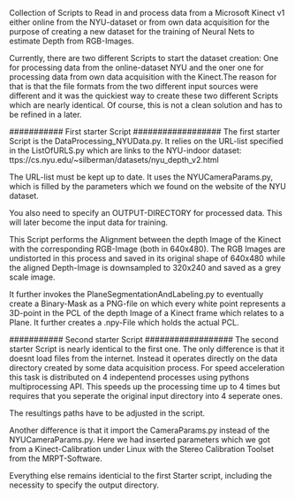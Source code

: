 Collection of Scripts to Read in and process data from a Microsoft Kinect v1 either online from the NYU-dataset or from own data acquisition
for the purpose of creating a new dataset for the training of Neural Nets to estimate Depth from RGB-Images.

Currently, there are two different Scripts to start the dataset creation: One for processing data from the online-dataset NYU and the oner one
for processing data from own data acquisition with the Kinect.The reason for that is that the file formats from the two different input sources
were different and it was the quickiest way to create these two different Scripts which are nearly identical.
Of course, this is not a clean solution and has to be refined in a later.

########### First starter Script ##################
The first starter Script is the DataProcessing_NYUData.py. It relies on the URL-list specified in the ListOfURLS.py which are links
to the NYU-indoor dataset: ttps://cs.nyu.edu/~silberman/datasets/nyu_depth_v2.html

The URL-list must be kept up to date. It uses the NYUCameraParams.py, which is filled by the parameters which we found on the website of
the NYU dataset.

You also need to specify an OUTPUT-DIRECTORY for processed data. This will later become the input data for training.

This Script performs the Alignment between the depth Image of the Kinect with the corresponding RGB-Image (both in 640x480).
The RGB Images are undistorted in this process and saved in its original shape of 640x480 while the aligned Depth-Image is downsampled to 320x240
and saved as a grey scale image. 

It further invokes the PlaneSegmentationAndLabeling.py to eventually create a Binary-Mask as a PNG-file on which every white point represents
a 3D-point in the PCL of the depth Image of a Kinect frame which relates to a Plane.
It further creates a .npy-File which holds the actual PCL.

########### Second starter Script ##################
The second starter Script is nearly identical to the first one. The only difference is that it doesnt load files from the internet.
Instead it operates directly on the data directory created by some data acquisition process.
For speed acceleration this task is distributed on 4 indepentend processes using pythons multiprocessing API.
This speeds up the processing time up to 4 times but requires that you seperate the original input directory into 4 seperate ones.

The resultings paths have to be adjusted in the script.

Another difference is that it import the CameraParams.py instead of the NYUCameraParams.py. Here we had inserted parameters which we
got from a Kinect-Calibration under Linux with the Stereo Calibration Toolset from the MRPT-Software.

Everything else remains identicial to the first Starter script, including the necessity to specify the output directory.

